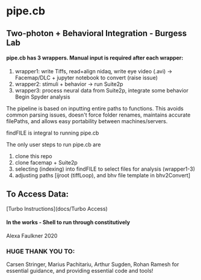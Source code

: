 # pipe.cb
## Two-photon + Behavioral Integration - Burgess Lab

#### pipe.cb has 3 wrappers. Manual input is required after each wrapper:
1. wrapper1: write Tiffs, read+align nidaq, write eye video (.avi) -> Facemap/DLC + jupyter notebook to convert (raise issue)
2. wrapper2: stimuli + behavior -> run Suite2p
3. wrapper3: process neural data from Suite2p, integrate some behavior
Begin Spyder analysis


The pipeline is based on inputting entire paths to functions. 
This avoids common parsing issues, doesn't force folder renames, maintains accurate filePaths, and allows easy portability between machines/servers.

findFILE is integral to running pipe.cb

The only user steps to run pipe.cb are 
1. clone this repo
2. clone facemap + Suite2p
3. selecting (indexing) into findFILE to select files for analysis (wrapper1-3) 
4. adjusting paths [ijroot (tiffLoop), and bhv file template in bhv2Convert]

## To Access Data:
[Turbo Instructions](docs/Turbo Access) 

#### In the works - Shell to run through constitutively 

 Alexa Faulkner 2020

### HUGE THANK YOU TO:
Carsen Stringer, Marius Pachitariu, Arthur Sugden, Rohan Ramesh for essential guidance, and providing essential code and tools!
